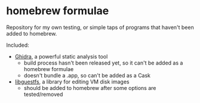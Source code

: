 # homebrew formulae

Repository for my own testing, or simple taps of programs that haven't been added to homebrew.

Included:  
- [Ghidra](http://ghidra-sre.org), a powerful static analysis tool
  - build process hasn't been released yet, so it can't be added as a homebrew formulae
  - doesn't bundle a .app, so can't be added as a Cask
- [libguestfs](http://libguestfs.org/), a library for editing VM disk images
  - should be added to homebrew after some options are tested/removed
